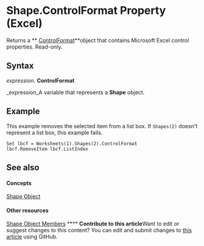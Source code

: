 
# Shape.ControlFormat Property (Excel)

Returns a  ** [ControlFormat](fafc6e6b-641c-2179-0789-d86c2718b3c0.md)**object that contains Microsoft Excel control properties. Read-only.


## Syntax

 _expression_. **ControlFormat**

 _expression_A variable that represents a  **Shape** object.


## Example

This example removes the selected item from a list box. If  `Shapes(2)` doesn't represent a list box, this example fails.


```
Set lbcf = Worksheets(1).Shapes(2).ControlFormat 
lbcf.RemoveItem lbcf.ListIndex
```


## See also


#### Concepts


 [Shape Object](8f01fcd1-b7d9-5216-2de5-40fb6648a403.md)
#### Other resources


 [Shape Object Members](0fed7136-4228-6c32-507d-3bd36aa56d9a.md)
****   **Contribute to this article**Want to edit or suggest changes to this content? You can edit and submit changes to  [this article](https://github.com/jhershey00/VBA_Excel_Test/OpenXMLCon/articles/e874098f-ea8c-93ff-f746-a0d568bec5b5.md) using GitHub.

